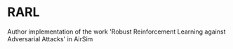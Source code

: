 # RARL
Author implementation of the work 'Robust Reinforcement Learning against Adversarial Attacks' in AirSim
